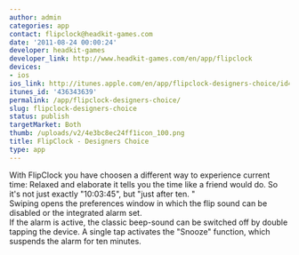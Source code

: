 ```yaml
---
author: admin
categories: app
contact: flipclock@headkit-games.com
date: '2011-08-24 00:00:24'
developer: headkit-games
developer_link: http://www.headkit-games.com/en/app/flipclock
devices: 
- ios
ios_link: http://itunes.apple.com/en/app/flipclock-designers-choice/id436343639?mt=8
itunes_id: '436343639'
permalink: /app/flipclock-designers-choice/
slug: flipclock-designers-choice
status: publish
targetMarket: Both
thumb: /uploads/v2/4e3bc8ec24ff1icon_100.png
title: FlipClock - Designers Choice
type: app
---
```


With FlipClock you have choosen a different way to experience current time: Relaxed and elaborate it tells you the time like a friend would do. So it's not just exactly "10:03:45", but "just after ten. "<br />
Swiping opens the preferences window in which the flip sound can be disabled or the integrated alarm set.<br />
If the alarm is active, the classic beep-sound can be switched off by double tapping the device. A single tap activates the "Snooze" function, which suspends the alarm for ten minutes.